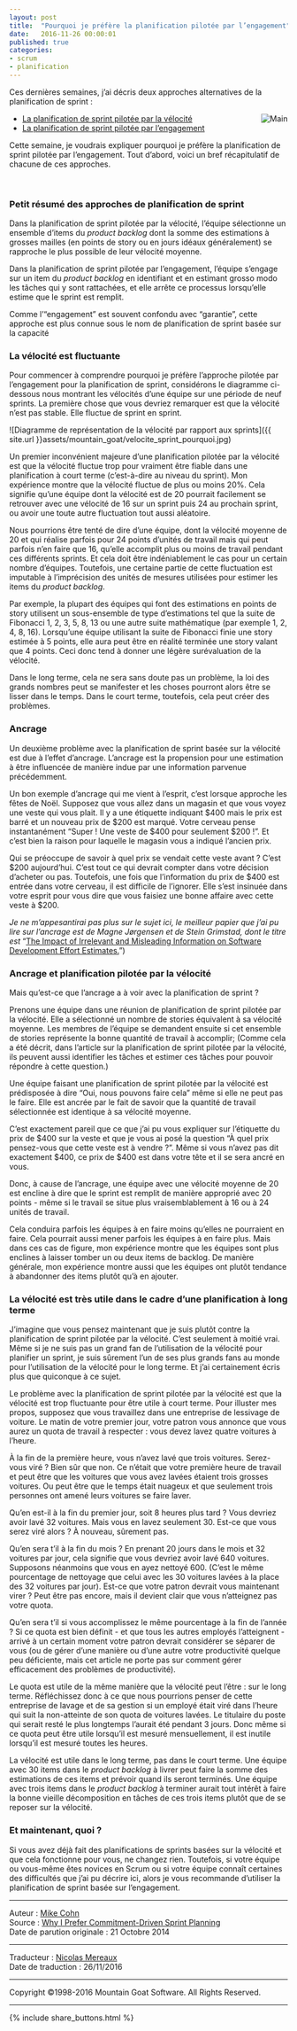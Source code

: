 ```yaml
---
layout: post
title:  "Pourquoi je préfère la planification pilotée par l’engagement"
date:   2016-11-26 00:00:01
published: true
categories: 
- scrum
- planification
---
```


Ces dernières semaines, j’ai décris deux approches alternatives de la planification de sprint : 

<div align="right" style="float:right; padding-left:30px" >
  <img title="Main" src="https://www.mountaingoatsoftware.com/uploads/blog/boxer-tattoos.jpg" />
</div>

* [La planification de sprint pilotée par la vélocité](http://www.les-traducteurs-agiles.org/scrum/planification/2016/10/25/planification-sprint-pilotee-par-la-velocite.html)
* [La planification de sprint pilotée par l’engagement](http://www.les-traducteurs-agiles.org/scrum/planification/2016/11/09/planification-sprint-pilotee-par-l-engagement.html)

Cette semaine, je voudrais expliquer pourquoi je préfère la planification de sprint pilotée par l’engagement. Tout d’abord, voici un bref récapitulatif de chacune de ces approches.

&nbsp;

### Petit résumé des approches de planification de sprint

Dans la planification de sprint pilotée par la vélocité, l’équipe sélectionne un ensemble d’items du _product backlog_ dont la somme des estimations à grosses mailles (en points de story ou en jours idéaux généralement) se rapproche le plus possible de leur vélocité moyenne.

Dans la planification de sprint pilotée par l’engagement, l’équipe s’engage sur un item du _product backlog_ en identifiant et en estimant grosso modo les tâches qui y sont rattachées, et elle arrête ce processus lorsqu’elle estime que le sprint est remplit.

Comme l’“engagement” est souvent confondu avec “garantie”, cette approche est plus connue sous le nom de planification de sprint basée sur la capacité

### La vélocité est fluctuante

Pour commencer à comprendre pourquoi je préfère l’approche pilotée par l’engagement pour la planification de sprint, considérons le diagramme ci-dessous nous montrant les vélocités d’une équipe sur une période de neuf sprints. La première chose que vous devriez remarquer est que la vélocité n’est pas stable. Elle fluctue de sprint en sprint.

![Diagramme de représentation de la vélocité par rapport aux sprints]({{ site.url }}assets/mountain_goat/velocite_sprint_pourquoi.jpg)

Un premier inconvénient majeure d’une planification pilotée par la vélocité est que la vélocité fluctue trop pour vraiment être fiable dans une planification à court terme (c’est-à-dire au niveau du sprint). Mon expérience montre que la vélocité fluctue de plus ou moins 20%. Cela signifie qu’une équipe dont la vélocité est de 20 pourrait facilement se retrouver avec une vélocité de 16 sur un sprint puis 24 au prochain sprint, ou avoir une toute autre fluctuation tout aussi aléatoire.

Nous pourrions être tenté de dire d’une équipe, dont la vélocité moyenne de 20 et qui réalise parfois pour 24 points d’unités de travail mais qui peut parfois n’en faire que 16,  qu’elle accomplit plus ou moins de travail pendant ces différents sprints. Et cela doit être indéniablement le cas pour un certain nombre d’équipes. Toutefois, une certaine partie de cette fluctuation est imputable à l’imprécision des unités de mesures utilisées pour estimer les items du _product backlog_.

Par exemple, la plupart des équipes qui font des estimations en points de story utilisent un sous-ensemble de type d’estimations tel que la suite de Fibonacci 1, 2, 3, 5, 8, 13 ou une autre suite mathématique (par exemple 1, 2, 4, 8, 16). Lorsqu’une équipe utilisant la suite de Fibonacci finie une story estimée à 5 points, elle aura peut être en réalité terminée une story valant que 4 points. Ceci donc tend à donner une légère surévaluation de la vélocité.

Dans le long terme, cela ne sera sans doute pas un problème, la loi des grands nombres peut se manifester et les choses pourront alors être se lisser dans le temps. Dans le court terme, toutefois, cela peut créer des problèmes.

### Ancrage

Un deuxième problème avec la planification de sprint basée sur la vélocité est due à l’effet d’ancrage. L’ancrage est la propension pour une estimation à être influencée de manière indue par une information parvenue précédemment.

Un bon exemple d’ancrage qui me vient à l’esprit, c’est lorsque approche les fêtes de Noël. Supposez que vous allez dans un magasin et que vous voyez une veste qui vous plait. Il y a une étiquette indiquant $400 mais le prix est barré et un nouveau prix de $200 est marqué. Votre cerveau pense instantanément “Super ! Une veste de $400 pour seulement $200 !”. Et c’est bien la raison pour laquelle le magasin vous a indiqué l’ancien prix.

Qui se préoccupe de savoir à quel prix se vendait cette veste avant ? C’est $200 aujourd’hui. C’est tout ce qui devrait compter dans votre décision d’acheter ou pas. Toutefois, une fois que l’information du prix de $400 est entrée dans votre cerveau, il est difficile de l’ignorer. Elle s’est insinuée dans votre esprit pour vous dire que vous faisiez une bonne affaire avec cette veste à $200.

_Je ne m’appesantirai pas plus sur le sujet ici, le meilleur papier que j’ai pu lire sur l’ancrage est de Magne Jørgensen et de Stein Grimstad, dont le titre est_ “[The Impact of Irrelevant and Misleading Information on Software Development Effort Estimates.](https://www.simula.no/research/se/publications/Simula.SE.299/simula_pdf_file/)”)

### Ancrage et planification pilotée par la vélocité

Mais qu’est-ce que l’ancrage a à voir avec la planification de sprint ?

Prenons une équipe dans une réunion de planification de sprint pilotée par la vélocité. Elle a sélectionné un nombre de stories équivalent à sa vélocité moyenne. Les membres de l’équipe se demandent ensuite si cet ensemble de stories représente la bonne quantité de travail à accomplir; (Comme cela a été décrit, dans l’article sur la planification de sprint pilotée par la vélocité, ils peuvent aussi identifier les tâches et estimer ces tâches pour pouvoir répondre à cette question.)

Une équipe faisant une planification de sprint pilotée par la vélocité est prédisposée à dire “Oui, nous pouvons faire cela” même si elle ne peut pas le faire. Elle est ancrée par le fait de savoir que la quantité de travail sélectionnée est identique à sa vélocité moyenne.

C’est exactement pareil que ce que j’ai pu vous expliquer sur l’étiquette du prix de $400 sur la veste et que je vous ai posé la question “À quel prix pensez-vous que cette veste est à vendre ?”. Même si vous n’avez pas dit exactement $400, ce prix de $400 est dans votre tête et il se sera ancré en vous.

Donc, à cause de l’ancrage, une équipe avec une vélocité moyenne de 20 est encline à dire que le sprint est remplit de manière approprié avec 20 points - même si le travail se situe plus vraisemblablement à 16 ou à 24 unités de travail.

Cela conduira parfois les équipes à en faire moins qu’elles ne pourraient en faire. Cela pourrait aussi mener parfois les équipes à en faire plus. Mais dans ces cas de figure, mon expérience montre que les équipes sont plus enclines à laisser tomber un ou deux items de backlog. De manière générale, mon expérience montre aussi que les équipes ont plutôt tendance à abandonner des items plutôt qu’à en ajouter.

### La vélocité est très utile dans le cadre d’une planification à long terme

J’imagine que vous pensez maintenant que je suis plutôt contre la planification de sprint pilotée par la vélocité. C’est seulement à moitié vrai. Même si je ne suis pas un grand fan de l’utilisation de la vélocité pour planifier un sprint, je suis sûrement l’un de ses plus grands fans au monde pour l’utilisation de la vélocité pour le long terme. Et j’ai certainement écris plus que quiconque à ce sujet.

Le problème avec la planification de sprint pilotée par la vélocité est que la vélocité est trop fluctuante pour être utile à court terme. Pour illuster mes propos, supposez que vous travaillez dans une entreprise de lessivage de voiture. Le matin de votre premier jour, votre patron vous annonce que vous aurez un quota de travail à respecter : vous devez lavez quatre voitures à l’heure.

À la fin de la première heure, vous n’avez lavé que trois voitures. Serez-vous viré ? Bien sûr que non. Ce n’était que votre première heure de travail et peut être que les voitures que vous avez lavées étaient trois grosses voitures. Ou peut être que le temps était nuageux et que seulement trois personnes ont amené leurs voitures se faire laver.

Qu’en est-il à la fin du premier jour, soit 8 heures plus tard ? Vous devriez avoir lavé 32 voitures. Mais vous en lavez seulement 30. Est-ce que vous serez viré alors ? À nouveau, sûrement pas.

Qu’en sera t’il à la fin du mois ? En prenant 20 jours dans le mois et 32 voitures par jour, cela signifie que vous devriez avoir lavé 640 voitures. Supposons néanmoins que vous en ayez nettoyé 600. (C’est le même pourcentage de nettoyage que celui avec les 30 voitures lavées à la place des 32 voitures par jour). Est-ce que votre patron devrait vous maintenant virer ? Peut être pas encore, mais il devient clair que vous n’atteignez pas votre quota.

Qu’en sera t’il si vous accomplissez le même pourcentage à la fin de l’année ? Si ce quota est bien définit - et que tous les autres employés l’atteignent -  arrivé à un certain moment votre patron devrait considérer se séparer de vous (ou de gérer d’une manière ou d’une autre votre productivité quelque peu déficiente, mais cet article ne porte pas sur comment gérer efficacement des problèmes de productivité).  

Le quota est utile de la même manière que la vélocité peut l’être : sur le long terme. Réfléchissez donc à ce que nous pourrions penser de cette entreprise de lavage et de sa gestion si un employé était viré dans l’heure qui suit la non-atteinte de son quota de voitures lavées. Le titulaire du poste qui serait resté le plus longtemps l’aurait été pendant 3 jours. Donc même si ce quota peut être utile lorsqu’il est mesuré mensuellement, il est inutile lorsqu’il est mesuré toutes les heures.

La vélocité est utile dans le long terme, pas dans le court terme. Une équipe avec 30 items dans le _product backlog_ à livrer peut faire la somme des estimations de ces items et prévoir quand ils seront terminés. Une équipe avec trois items dans le _product backlog_ à terminer aurait tout intérêt à faire la bonne vieille décomposition en tâches de ces trois items plutôt que de se reposer sur la vélocité.

### Et maintenant, quoi ?

Si vous avez déjà fait des planifications de sprints basées sur la vélocité et que cela fonctionne pour vous, ne changez rien. Toutefois, si votre équipe ou vous-même êtes novices en Scrum ou si votre équipe connaît certaines des difficultés que j’ai pu décrire ici, alors je vous recommande d’utiliser la planification de sprint basée sur l’engagement.


---  
Auteur : [Mike Cohn](https://www.mountaingoatsoftware.com/company/about-mike-cohn)  
Source : [Why I Prefer Commitment-Driven Sprint Planning](https://www.mountaingoatsoftware.com/blog/why-i-prefer-commitment-driven-sprint-planning)  
Date de parution originale : 21 Octobre 2014  

---
Traducteur : [Nicolas Mereaux](http://www.les-traducteurs-agiles.org/traducteurs/)  
Date de traduction : 26/11/2016

---

Copyright ©1998-2016 Mountain Goat Software. All Rights Reserved.

---

{% include share_buttons.html %}
